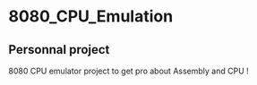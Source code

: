 # 8080_CPU_Emulation
## Personnal project
8080 CPU emulator project to get pro about Assembly and CPU !

